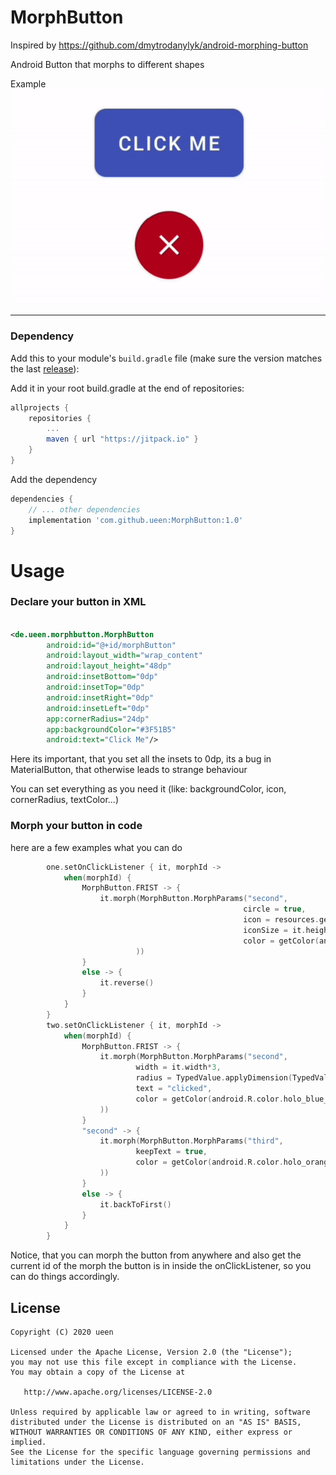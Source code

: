 # MorphButton

Inspired by https://github.com/dmytrodanylyk/android-morphing-button

Android Button that morphs to different shapes

Example
<img src="ex1.gif"/>

---

### Dependency

Add this to your module's `build.gradle` file (make sure the version matches the last [release](https://github.com/ueen/MorphButton/releases/latest)):

Add it in your root build.gradle at the end of repositories:

```gradle
allprojects {
	repositories {
		...
		maven { url "https://jitpack.io" }
	}
}
```

Add the dependency
```gradle
dependencies {
    // ... other dependencies
    implementation 'com.github.ueen:MorphButton:1.0'
}
```

# Usage

### Declare your button in XML

```xml

<de.ueen.morphbutton.MorphButton
        android:id="@+id/morphButton"
        android:layout_width="wrap_content"
        android:layout_height="48dp"
        android:insetBottom="0dp"
        android:insetTop="0dp"
        android:insetRight="0dp"
        android:insetLeft="0dp"
        app:cornerRadius="24dp"
        app:backgroundColor="#3F51B5"
        android:text="Click Me"/>
```

Here its important, that you set all the insets to 0dp, its a bug in MaterialButton, that otherwise leads to strange behaviour

You can set everything as you need it (like: backgroundColor, icon, cornerRadius, textColor...)

### Morph your button in code

here are a few examples what you can do

```kotlin
        one.setOnClickListener { it, morphId ->
            when(morphId) {
                MorphButton.FRIST -> {
                    it.morph(MorphButton.MorphParams("second",
                                                    circle = true,
                                                    icon = resources.getDrawable(R.drawable.ic_check_black_24dp, null),
                                                    iconSize = it.height/3*2,
                                                    color = getColor(android.R.color.holo_green_light)
                            ))
                }
                else -> {
                    it.reverse()
                }
            }
        }
        two.setOnClickListener { it, morphId ->
            when(morphId) {
                MorphButton.FRIST -> {
                    it.morph(MorphButton.MorphParams("second",
                            width = it.width*3,
                            radius = TypedValue.applyDimension(TypedValue.COMPLEX_UNIT_DIP, 8f, resources.displayMetrics).toInt(),
                            text = "clicked",
                            color = getColor(android.R.color.holo_blue_bright)
                    ))
                }
                "second" -> {
                    it.morph(MorphButton.MorphParams("third",
                            keepText = true,
                            color = getColor(android.R.color.holo_orange_light)
                    ))
                }
                else -> {
                    it.backToFirst()
                }
            }
        }

```
Notice, that you can morph the button from anywhere and also get the current id of the morph the button is in inside the onClickListener, so you can do things accordingly.



License
-------

    Copyright (C) 2020 ueen

    Licensed under the Apache License, Version 2.0 (the "License");
    you may not use this file except in compliance with the License.
    You may obtain a copy of the License at

       http://www.apache.org/licenses/LICENSE-2.0

    Unless required by applicable law or agreed to in writing, software
    distributed under the License is distributed on an "AS IS" BASIS,
    WITHOUT WARRANTIES OR CONDITIONS OF ANY KIND, either express or implied.
    See the License for the specific language governing permissions and
    limitations under the License.
